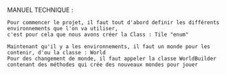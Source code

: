 MANUEL TECHNIQUE :

	Pour commencer le projet, il faut tout d'abord definir les différents environnements que l'on va utiliser,
	c'est pour cela que nous avons créer la Class : Tile "enum"
	
	Maintenant qu'il y a les environnements, il faut un monde pour les contenir, d'ou la classe : World
	Pour des changement de monde, il faut appeler la classe WorldBuilder contenant des méthodes qui crée des nouveaux mondes pour jouer
	
